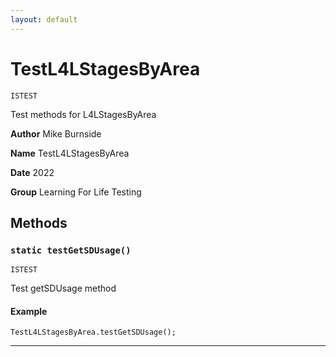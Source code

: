 ```yaml
---
layout: default
---
```

# TestL4LStagesByArea

`ISTEST`

Test methods for L4LStagesByArea


**Author** Mike Burnside


**Name** TestL4LStagesByArea


**Date** 2022


**Group** Learning For Life Testing

## Methods
### `static testGetSDUsage()`

`ISTEST`

Test getSDUsage method

#### Example
```apex
TestL4LStagesByArea.testGetSDUsage();
```


---

